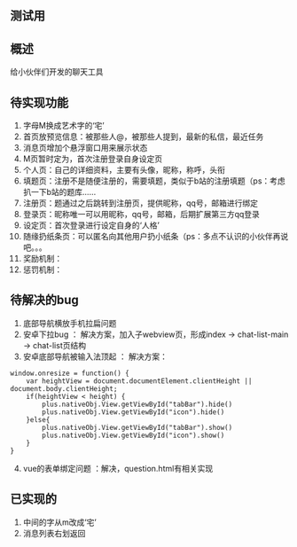 ## 测试用
## 概述 

给小伙伴们开发的聊天工具

## 待实现功能

1. 字母M换成艺术字的‘宅’
2. 首页放预览信息：被那些人@，被那些人提到，最新的私信，最近任务
3. 消息页增加个悬浮窗口用来展示状态
4. M页暂时定为，首次注册登录自身设定页
5. 个人页：自己的详细资料，主要有头像，昵称，称呼，头衔
6. 填题页：注册不是随便注册的，需要填题，类似于b站的注册填题（ps：考虑扒一下b站的题库……
7. 注册页：题通过之后跳转到注册页，提供昵称，qq号，邮箱进行绑定
8. 登录页：昵称唯一可以用昵称，qq号，邮箱，后期扩展第三方qq登录
9. 设定页：首次登录进行设定自身的‘人格’
10. 随缘扔纸条页：可以匿名向其他用户扔小纸条（ps：多点不认识的小伙伴再说吧。。。
11. 奖励机制：
12. 惩罚机制：

## 待解决的bug
1. 底部导航横放手机拉扁问题
2. 安卓下拉bug ：
解决方案，加入子webview页，形成index -> chat-list-main -> chat-list页结构
3. 安卓底部导航被输入法顶起 ：
解决方案：
```
window.onresize = function() {
	var heightView = document.documentElement.clientHeight || document.body.clientHeight;
	if(heightView < height) {
		plus.nativeObj.View.getViewById("tabBar").hide()
		plus.nativeObj.View.getViewById("icon").hide()
	}else{
		plus.nativeObj.View.getViewById("tabBar").show()
		plus.nativeObj.View.getViewById("icon").show()
	}
}
```
4. vue的表单绑定问题 ：解决，question.html有相关实现

## 已实现的
1. 中间的字从m改成‘宅’
2. 消息列表右划返回
